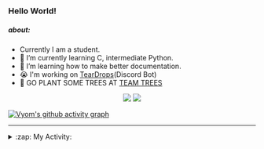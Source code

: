 ### Hello World!

##### about:
- Currently I am a student.
- 🌱 I’m currently learning C, intermediate Python.
- 🌱 I’m learning how to make better documentation.
- 😭 I'm working on [TearDrops](https://github.com/Vyvy-vi/TearDrops)(Discord Bot)
- 🌱 GO PLANT SOME TREES AT [TEAM TREES](https://teamtrees.org/)

<p align="center">
  <a href="https://twitter.com/Vyvy_viM"><img target="_blank" src="https://img.shields.io/badge/twitter%20@Vyvy_viM-0D95E8?style=for-the-badge&logo=twitter&logoColor=white"/></a> 
  <a href="https://vyvy-vi.github.io/portfolio"><img target="_blank" src="https://img.shields.io/badge/-I%27m_craving_for_open_source-green?style=for-the-badge&logo=github&logoColor=black"/></a> 
</p>

[![Vyom's github activity graph](https://activity-graph.herokuapp.com/graph?username=Vyvy-vi)](https://github.com/ashutosh00710/github-readme-activity-graph)

---
<details>
  <summary>:zap: My Activity:</summary>
  
<!--START_SECTION:waka-->
**I'm a Night 🦉** 

```text
🌞 Morning    35 commits     █░░░░░░░░░░░░░░░░░░░░░░░░   5.22% 
🌆 Daytime    217 commits    ████████░░░░░░░░░░░░░░░░░   32.34% 
🌃 Evening    244 commits    █████████░░░░░░░░░░░░░░░░   36.36% 
🌙 Night      175 commits    ██████░░░░░░░░░░░░░░░░░░░   26.08%

```
📅 **I'm Most Productive on Thursday** 

```text
Monday       96 commits     ███░░░░░░░░░░░░░░░░░░░░░░   14.31% 
Tuesday      84 commits     ███░░░░░░░░░░░░░░░░░░░░░░   12.52% 
Wednesday    126 commits    ████░░░░░░░░░░░░░░░░░░░░░   18.78% 
Thursday     140 commits    █████░░░░░░░░░░░░░░░░░░░░   20.86% 
Friday       40 commits     █░░░░░░░░░░░░░░░░░░░░░░░░   5.96% 
Saturday     82 commits     ███░░░░░░░░░░░░░░░░░░░░░░   12.22% 
Sunday       103 commits    ███░░░░░░░░░░░░░░░░░░░░░░   15.35%

```


📊 **This Week I Spent My Time On** 

```text
🔥 Editors: 
Vim                      7 hrs 34 mins       █████████████████████████   100.0%

🐱‍💻 Projects: 
blog                     2 hrs 54 mins       █████████░░░░░░░░░░░░░░░░   38.37% 
TEC-Discord-Oauth2       2 hrs 14 mins       ███████░░░░░░░░░░░░░░░░░░   29.64% 
TheGame                  1 hr 24 mins        ████░░░░░░░░░░░░░░░░░░░░░   18.7% 
TearDrops                23 mins             █░░░░░░░░░░░░░░░░░░░░░░░░   5.24% 
TEC-Discord-Automation   14 mins             ░░░░░░░░░░░░░░░░░░░░░░░░░   3.26%

```


<!--END_SECTION:waka-->
</details>
